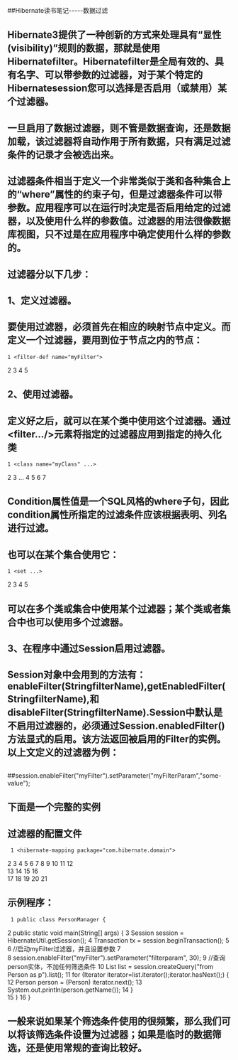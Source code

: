 ##Hibernate读书笔记-----数据过滤

##
## Hibernate3提供了一种创新的方式来处理具有“显性(visibility)”规则的数据，那就是使用Hibernatefilter。Hibernatefilter是全局有效的、具有名字、可以带参数的过滤器，对于某个特定的Hibernatesession您可以选择是否启用（或禁用）某个过滤器。

##
##

##
## 一旦启用了数据过滤器，则不管是数据查询，还是数据加载，该过滤器将自动作用于所有数据，只有满足过滤条件的记录才会被选出来。

##
## 过滤器条件相当于定义一个非常类似于类和各种集合上的“where”属性的约束子句，但是过滤器条件可以带参数。应用程序可以在运行时决定是否启用给定的过滤器，以及使用什么样的参数值。过滤器的用法很像数据库视图，只不过是在应用程序中确定使用什么样的参数的。

##
## 过滤器分以下几步：

##
## 1、定义过滤器。

##
## 要使用过滤器，必须首先在相应的映射节点中定义。而定义一个过滤器，要用到位于<hibernate-mapping/>节点之内的<filter-def/>节点：	1 <filter-def name="myFilter">2 3     <filter-param name="myFilterParam" type="string"/>4 5 </filter-def>

##
##

##
## 2、使用过滤器。

##
## 定义好之后，就可以在某个类中使用这个过滤器。通过<filter.../>元素将指定的过滤器应用到指定的持久化类	1 <class name="myClass" ...>2 3     ...4 5     <filter name="myFilter" condition=":myFilterParam = MY_FILTERED_COLUMN"/>6 7 </class>

##
##

##
## Condition属性值是一个SQL风格的where子句，因此condition属性所指定的过滤条件应该根据表明、列名进行过滤。

##
## 也可以在某个集合使用它：	1 <set ...>2 3     <filter name="myFilter" condition=":myFilterParam = MY_FILTERED_COLUMN"/>4 5 </set>

##
##

##
## 可以在多个类或集合中使用某个过滤器；某个类或者集合中也可以使用多个过滤器。

##
##

##
## 3、在程序中通过Session启用过滤器。

##
## Session对象中会用到的方法有：enableFilter(StringfilterName),getEnabledFilter(StringfilterName),和disableFilter(StringfilterName).Session中默认是不启用过滤器的，必须通过Session.enabledFilter()方法显式的启用。该方法返回被启用的Filter的实例。以上文定义的过滤器为例：

##
##session.enableFilter("myFilter").setParameter("myFilterParam","some-value");

##
## 下面是一个完整的实例

##
## 过滤器的配置文件	 1 <hibernate-mapping package="com.hibernate.domain"> 2     <!-- 映射Person持久化类 --> 3     <class name="Person" table="person"> 4         <!-- 映射标识属性 --> 5         <id name="id" column="person_id"> 6             <!-- 指定identity的主键生成策略 --> 7             <generator class="identity"/> 8         </id> 9         <!-- 映射普通属性 -->10         <property name="name" type="string"/>11         <property name="age" type="int"/>12         13         <!-- 使用数据过滤 -->14         <filter name="myFilter" condition=":filterparam = age" />15         </class>16         17         <!--定义Filter -->18         <filter-def name="myFilter">19             <filter-param name="filterparam" type="int"/>20         </filter-def>21 </hibernate-mapping>

##
##

##
## 示例程序：	 1 public class PersonManager { 2     public static void main(String[] args) { 3         Session  session = HibernateUtil.getSession(); 4         Transaction tx = session.beginTransaction(); 5          6         //启动myFilter过滤器，并且设置参数 7          8         session.enableFilter("myFilter").setParameter("filterparam", 30); 9         //查询person实体，不加任何筛选条件10         List list = session.createQuery("from Person as p").list();11         for (Iterator iterator=list.iterator();iterator.hasNext();) {12             Person person = (Person) iterator.next();13             System.out.println(person.getName());14         	}    15     	}16 	}

##
##

##
## 一般来说如果某个筛选条件使用的很频繁，那么我们可以将该筛选条件设置为过滤器；如果是临时的数据筛选，还是使用常规的查询比较好。